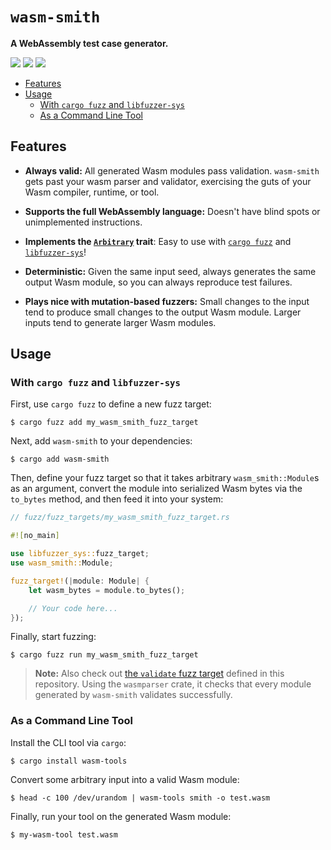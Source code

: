 # `wasm-smith`

**A WebAssembly test case generator.**

[![](https://docs.rs/wasm-smith/badge.svg)](https://docs.rs/wasm-smith/)
[![](https://img.shields.io/crates/v/wasm-smith.svg)](https://crates.io/crates/wasm-smith)
[![](https://img.shields.io/crates/d/wasm-smith.svg)](https://crates.io/crates/wasm-smith)

* [Features](#features)
* [Usage](#usage)
  * [With `cargo fuzz` and `libfuzzer-sys`](#with-cargo-fuzz-and-libfuzzer-sys)
  * [As a Command Line Tool](#as-a-command-line-tool)

## Features

* **Always valid:** All generated Wasm modules pass validation. `wasm-smith`
  gets past your wasm parser and validator, exercising the guts of your Wasm
  compiler, runtime, or tool.

* **Supports the full WebAssembly language:** Doesn't have blind spots or
  unimplemented instructions.

* **Implements the
  [`Arbitrary`](https://docs.rs/arbitrary/*/arbitrary/trait.Arbitrary.html)
  trait**: Easy to use with [`cargo
  fuzz`](https://github.com/rust-fuzz/cargo-fuzz) and
  [`libfuzzer-sys`](https://github.com/rust-fuzz/libfuzzer)!

* **Deterministic:** Given the same input seed, always generates the same output
  Wasm module, so you can always reproduce test failures.

* **Plays nice with mutation-based fuzzers:** Small changes to the input tend to
  produce small changes to the output Wasm module. Larger inputs tend to
  generate larger Wasm modules.

## Usage

### With `cargo fuzz` and `libfuzzer-sys`

First, use `cargo fuzz` to define a new fuzz target:

```shell
$ cargo fuzz add my_wasm_smith_fuzz_target
```

Next, add `wasm-smith` to your dependencies:

```shell
$ cargo add wasm-smith
```

Then, define your fuzz target so that it takes arbitrary `wasm_smith::Module`s
as an argument, convert the module into serialized Wasm bytes via the `to_bytes`
method, and then feed it into your system:

```rust
// fuzz/fuzz_targets/my_wasm_smith_fuzz_target.rs

#![no_main]

use libfuzzer_sys::fuzz_target;
use wasm_smith::Module;

fuzz_target!(|module: Module| {
    let wasm_bytes = module.to_bytes();

    // Your code here...
});
```

Finally, start fuzzing:

```shell
$ cargo fuzz run my_wasm_smith_fuzz_target
```

> **Note:** Also check out [the `validate` fuzz
> target](https://github.com/bytecodealliance/wasm-tools/blob/main/fuzz/src/validate.rs)
> defined in this repository. Using the `wasmparser` crate, it checks that every
> module generated by `wasm-smith` validates successfully.

### As a Command Line Tool

Install the CLI tool via `cargo`:

```shell
$ cargo install wasm-tools
```

Convert some arbitrary input into a valid Wasm module:

```shell
$ head -c 100 /dev/urandom | wasm-tools smith -o test.wasm
```

Finally, run your tool on the generated Wasm module:

```shell
$ my-wasm-tool test.wasm
```
